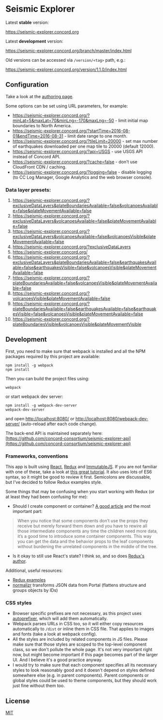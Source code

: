 # Seismic Explorer

Latest **stable** version:

https://seismic-explorer.concord.org

Latest **development** version:

https://seismic-explorer.concord.org/branch/master/index.html

Old versions can be accessed via `/version/<tag>` path, e.g.:

https://seismic-explorer.concord.org/version/1.1.0/index.html

## Configuration

Take a look at the [authoring page]( https://seismic-explorer.concord.org/?authoring).

Some options can be set using URL parameters, for example:

* https://seismic-explorer.concord.org/?minLat=5&maxLat=70&minLng=-170&maxLng=-50 - limit initial map boundaries to North America.
* https://seismic-explorer.concord.org/?startTime=2016-08-01&endTime=2016-08-31 - limit date range to one month.
* https://seismic-explorer.concord.org/?tileLimit=20000 - set max number of earthquakes downloaded per one map tile to 20000 (default 12000).
* https://seismic-explorer.concord.org/?api=USGS - use USGS API instead of Concord API.
* https://seismic-explorer.concord.org/?cache=false - don't use CloudFront CDN / caching.
* https://seismic-explorer.concord.org/?logging=false - disable logging (to CC Log Manager, Google Analytics and the web browser console).

### Data layer presets:

1. https://seismic-explorer.concord.org/?exclusiveDataLayers&plateBoundariesAvailable=false&volcanoesAvailable=false&plateMovementAvailable=false
2. https://seismic-explorer.concord.org/?exclusiveDataLayers&volcanoesAvailable=false&plateMovementAvailable=false
3. https://seismic-explorer.concord.org/?exclusiveDataLayers&volcanoesAvailable=false&volcanoesVisible&plateMovementAvailable=false
4. https://seismic-explorer.concord.org/?exclusiveDataLayers
5. https://seismic-explorer.concord.org/
6. https://seismic-explorer.concord.org/?exclusiveDataLayers&plateBoundariesAvailable=false&earthquakesAvailable=false&earthquakesVisible=false&volcanoesVisible&plateMovementAvailable=false
7. https://seismic-explorer.concord.org/?plateBoundariesAvailable=false&volcanoesVisible&plateMovementAvailable=false
8. https://seismic-explorer.concord.org/?volcanoesVisible&plateMovementAvailable=false
9. https://seismic-explorer.concord.org/?plateBoundariesAvailable=false&earthquakesAvailable=false&earthquakesVisible=false&volcanoesVisible&plateMovementAvailable=false
10. https://seismic-explorer.concord.org/?plateBoundariesVisible&volcanoesVisible&plateMovementVisible

## Development

First, you need to make sure that webpack is installed and all the NPM packages required by this project are available:

```
npm install -g webpack
npm install
```
Then you can build the project files using:
```
webpack
```
or start webpack dev server:
```
npm install -g webpack-dev-server
webpack-dev-server
```
and open [http://localhost:8080/](http://localhost:8080/) or [http://localhost:8080/webpack-dev-server/](http://localhost:8080/webpack-dev-server/) (auto-reload after each code change).

The back-end API is maintained separately here: [https://github.com/concord-consortium/seismic-explorer-api](https://github.com/concord-consortium/seismic-explorer-api)

### Frameworks, conventions

This app is built using [React](https://facebook.github.io/react/), [Redux](http://redux.js.org/) and [ImmutableJS](https://facebook.github.io/immutable-js/). If you are not familiar with one of these, take a look at [this great tutorial](http://teropa.info/blog/2015/09/10/full-stack-redux-tutorial.html). It also uses lots of ES6 syntax, so it might be good to review it first. Semicolons are discussable, but I've decided to follow Redux examples style.

Some things that may be confusing when you start working with Redux (or at least they had been confusing for me):

* Should I create component or container? [A good article](https://medium.com/@dan_abramov/smart-and-dumb-components-7ca2f9a7c7d0#.5h6qk3ac0) and the most important part:

> When you notice that some components don’t use the props they receive but merely forward them down and you have to rewire all those intermediate components any time the children need more data, it’s a good time to introduce some container components. This way you can get the data and the behavior props to the leaf components without burdening the unrelated components in the middle of the tree.

* Is it okay to still use React's state? I think so, and so does [Redux's author](https://github.com/reactjs/redux/issues/1287).

Additional, useful resources:
* [Redux examples](https://github.com/reactjs/redux/tree/master/examples)
* [normalizr](https://github.com/gaearon/normalizr) transforms JSON data from Portal (flattens structure and groups objects by IDs)

### CSS styles

* Browser specific prefixes are not necessary, as this project uses [autoprefixer](https://github.com/postcss/autoprefixer), which will add them automatically.
* Webpack parses URLs in CSS too, so it will either copy resources automatically to `/dist` or inline them in CSS file. That applies to images and fonts (take a look at webpack config).
* All the styles are included by related components in JS files. Please make sure that those styles are scoped to the top-level component class, so we don't pollute the whole page. It's not very important right now, but might become important if this page becomes part of the larger UI. And I believe it's a good practice anyway.
* I would try to make sure that each component specifies all its necessary styles to look reasonably good and it doesn't depend on styles defined somewhere else (e.g. in parent components). Parent components or global styles could be used to theme components, but they should work just fine without them too.

## License

[MIT](https://github.com/concord-consortium/seismic-explorer/blob/master/LICENSE)

